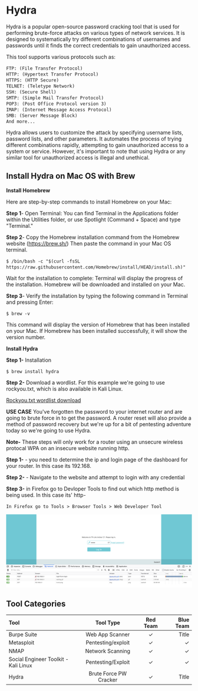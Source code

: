 # Hydra

Hydra is a popular open-source password cracking tool that is used for performing brute-force attacks on various types of network services. It is designed to systematically try different combinations of usernames and passwords until it finds the correct credentials to gain unauthorized access.

This tool supports various protocols such as:

    FTP: (File Transfer Protocol)
    HTTP: (Hypertext Transfer Protocol)
    HTTPS: (HTTP Secure)
    TELNET: (Teletype Network)
    SSH: (Secure Shell)
    SMTP: (Simple Mail Transfer Protocol)
    POP3: (Post Office Protocol version 3)
    IMAP: (Internet Message Access Protocol)
    SMB: (Server Message Block)
    And more...

Hydra allows users to customize the attack by specifying username lists, password lists, and other parameters. It automates the process of trying different combinations rapidly, attempting to gain unauthorized access to a system or service. However, it's important to note that using Hydra or any similar tool for unauthorized access is illegal and unethical.

## Install Hydra on Mac OS with Brew

**Install Homebrew**

Here are step-by-step commands to install Homebrew on your Mac:

**Step 1**- Open Terminal: You can find Terminal in the Applications folder within the Utilities folder, or use Spotlight (Command + Space) and type "Terminal."

**Step 2**- Copy the Homebrew installation command from the Homebrew website (https://brew.sh/) Then paste the command in your Mac OS terminal.
```
$ /bin/bash -c "$(curl -fsSL https://raw.githubusercontent.com/Homebrew/install/HEAD/install.sh)"
  ```
Wait for the installation to complete: Terminal will display the progress of the installation. Homebrew will be downloaded and installed on your Mac.

**Step 3**- Verify the installation by typing the following command in Terminal and pressing Enter:

```
$ brew -v
```

This command will display the version of Homebrew that has been installed on your Mac. If Homebrew has been installed successfully, it will show the version number.

**Install Hydra**

**Step 1-** Installation
```
$ brew install hydra
```

**Step 2-** Download a wordlist. For this example we're going to use rockyou.txt, which is also available in Kali Linux. 

[Rockyou.txt wordlist download](wordlists/rockyou.txt)

**USE CASE**
You've forgotten the password to your internet router and are going to brute force in to get the password. A router reset will also provide a method of password recovery but we're up for a bit of pentesting adventure today so we're going to use Hydra. 

**Note-** These steps will only work for a router using an unsecure wireless protocal WPA on an insecure website running http. 

**Step 1-** - you need to determine the ip and login page of the dashboard for your router. In this case its 192.168.

**Step 2-** - Navigate to the website and attempt to login with any credential 

**Step 3-** in Firefox go to Devloper Tools to find out which http method is being used. In this case its' http-

```
In Firefox go to Tools > Browser Tools > Web Developer Tool
```
![Firefox Dev Tools Image ](images/Hydra_Image1_Login.png)


##

## Tool Categories

| Tool        | Tool Type      |Red Team    | Blue Team |
| :---        |  :----:        |   :----:   |     ---:  |
| Burpe Suite | Web App Scanner|      ✓     |   Title   | 
| Metasploit  | Pentesting/exploit |  ✓     | ✓         |
| NMAP        | Network Scanning   |  ✓     | ✓         |
| Social Engineer Toolkit - Kali Linux  | Pentesting/Exploit | ✓ | ✓
| Hydra | Brute Force PW Cracker|      ✓     |   Title   | 
